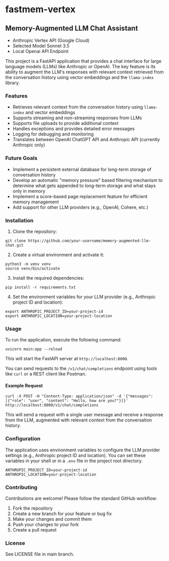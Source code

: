 # fastmem-vertex

## Memory-Augmented LLM Chat Assistant 

- Anthropic Vertex API (Google Cloud)
- Selected Model Sonnet 3.5
- Local Openai API Endpoint

This project is a FastAPI application that provides a chat interface for large language models (LLMs) like Anthropic or OpenAI. The key feature is its ability to augment the LLM's responses with relevant context retrieved from the conversation history using vector embeddings and the `llama-index` library.

### Features

- Retrieves relevant context from the conversation history using `llama-index` and vector embeddings
- Supports streaming and non-streaming responses from LLMs
- Supports file uploads to provide additional context
- Handles exceptions and provides detailed error messages
- Logging for debugging and monitoring
- Translates between OpenAI ChatGPT API and Anthropic API (currently Anthropic only)

### Future Goals

- Implement a persistent external database for long-term storage of conversation history
- Develop an automatic "memory pressure" based filtering mechanism to determine what gets appended to long-term storage and what stays only in memory
- Implement a score-based page replacement feature for efficient memory management
- Add support for other LLM providers (e.g., OpenAI, Cohere, etc.)

### Installation

1. Clone the repository:

```
git clone https://github.com/your-username/memory-augmented-llm-chat.git
```

2. Create a virtual environment and activate it:

```
python3 -m venv venv
source venv/bin/activate
```

3. Install the required dependencies:

```
pip install -r requirements.txt
```

4. Set the environment variables for your LLM provider (e.g., Anthropic project ID and location):

```
export ANTHROPIC_PROJECT_ID=your-project-id
export ANTHROPIC_LOCATION=your-project-location
```

### Usage

To run the application, execute the following command:

```
uvicorn main:app --reload
```

This will start the FastAPI server at `http://localhost:8000`.

You can send requests to the `/v1/chat/completions` endpoint using tools like `curl` or a REST client like Postman.

#### Example Request

```
curl -X POST -H "Content-Type: application/json" -d '{"messages": [{"role": "user", "content": "Hello, how are you?"}]}' http://localhost:8000/v1/chat/completions
```

This will send a request with a single user message and receive a response from the LLM, augmented with relevant context from the conversation history.

### Configuration

The application uses environment variables to configure the LLM provider settings (e.g., Anthropic project ID and location). You can set these variables in your shell or in a `.env` file in the project root directory.

```
ANTHROPIC_PROJECT_ID=your-project-id
ANTHROPIC_LOCATION=your-project-location
```

### Contributing

Contributions are welcome! Please follow the standard GitHub workflow:

1. Fork the repository
2. Create a new branch for your feature or bug fix
3. Make your changes and commit them
4. Push your changes to your fork
5. Create a pull request

### License

See LICENSE file in main branch.
